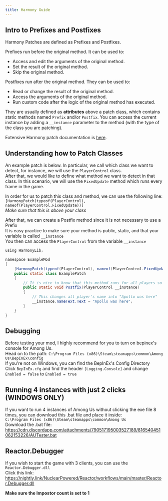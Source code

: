 ```yaml
---
title: Harmony Guide
---
```


## Intro to Prefixes and Postfixes

Harmony Patches are defined as Prefixes and Postfixes. 

Prefixes run before the original method. It can be used to:
- Access and edit the arguments of the original method.
- Set the result of the original method.
- Skip the original method.

Postfixes run after the original method. They can be used to:
- Read or change the result of the original method.
- Access the arguments of the original method.
- Run custom code after the logic of the original method has executed.

They are usually defined as **attributes** above a patch class, 
which contains static methods named `Prefix` and/or `Postfix`. You can
access the current instance by adding a `__instance` parameter to the method (with the type
of the class you are patching).

Extensive Harmony patch documentation is [here](https://harmony.pardeike.net/articles/patching.html).

## Understanding how to Patch Classes

An example patch is below. 
In particular, we call which class we want to detect, for instance, we will use the `PlayerControl` class.  
After that, we would like to define what method we want to detect in that class. In this scenario, we will use the `FixedUpdate` method which runs every frame in the game.

In order for us to patch this class and method, we can use the following line:  
`[HarmonyPatch(typeof(PlayerControl), nameof(PlayerControl.FixedUpdate))]`  
*Make sure that this is above your class*

After that, we can create a Postfix method since it is not necessary to use a Prefix  
It is easy practice to make sure your method is public, static, and that your variable is called `__instance`  
You then can access the `PlayerControl` from the variable `__instance`

```java
using HarmonyLib;

namespace ExampleMod
{
    [HarmonyPatch(typeof(PlayerControl), nameof(PlayerControl.FixedUpdate))]
    public static class ExamplePatch
    {
        // It is nice to know that this method runs for all players so all player's names are changed to "Apollo was here"
        public static void Postfix(PlayerControl __instance)
        {
            // This changes all player's name into "Apollo was here" 
            __instance.nameText.Text = "Apollo was here";
        }
    }
}
```

## Debugging
Before testing your mod, I highly recommend for you to turn on bepinex's console for Among Us.  
Head on to the path: `C:\Program Files (x86)\Steam\steamapps\common\Among Us\BepInEx\config`  
If you're not on Windows, you can find the BepInEx's Config Directory  
Click `BepInEx.cfg` and find the header `[Logging.Console]` and change `Enabled = false` to `Enabled = true`

## Running 4 instances with just 2 clicks (WINDOWS ONLY)
If you want to run 4 instances of Among Us without clicking the exe file 8 times, you can download this .bat file and place it inside:  
`C:\Program Files (x86)\Steam\steamapps\common\Among Us`  
Download the .bat file: https://cdn.discordapp.com/attachments/790517195003527189/816540451062153226/AUTester.bat

## Reactor.Debugger 
If you wish to start the game with 3 clients, you can use the `Reactor.Debugger.dll`  
Click this link: https://nightly.link/NuclearPowered/Reactor/workflows/main/master/Reactor.Debugger.dll

**Make sure the Impostor count is set to 1**
